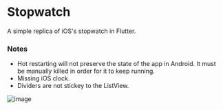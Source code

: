 # Stopwatch

A simple replica of iOS's stopwatch in Flutter.

### Notes
* Hot restarting will not preserve the state of the app in Android. It must be manually killed in order for it to keep running.
* Missing iOS clock. 
* Dividers are not stickey to the ListView.

![image](https://user-images.githubusercontent.com/43276017/128432078-3146e539-78b5-438b-9d1b-279f22a627c6.png)
